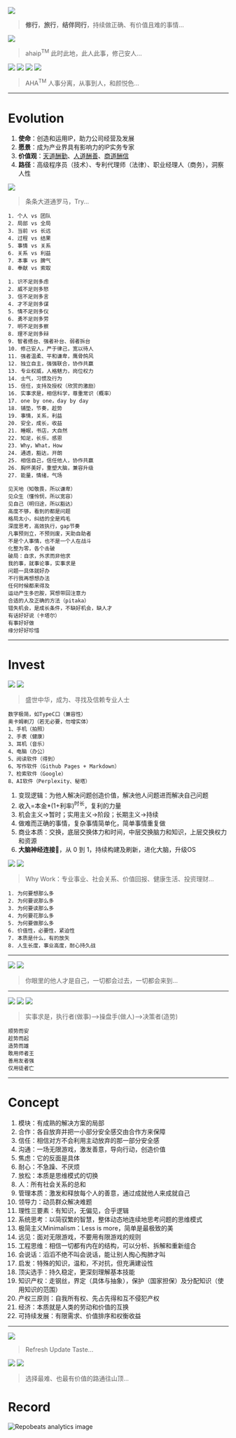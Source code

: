 
![](https://github.com/ipr9/ipr9/assets/163503847/1a31f258-954d-40cb-9fe4-5af193819957)
> **修行**，**旅行**，**结伴同行**，持续做正确、有价值且难的事情...

![](https://github.com/user-attachments/assets/0bce7a8d-159a-4a21-b5a2-c60bf032f294)
> ahaip<sup>TM</sup> 此时此地，此人此事，修己安人...

![](https://github.com/user-attachments/assets/7a6b96be-7cf1-41e7-b399-a8fc1bc9a94d)
![](https://github.com/user-attachments/assets/008bf1bc-fa0f-4f48-90ab-e84ca96484c1)
![](https://github.com/user-attachments/assets/9ef3d87f-fde4-4cb8-b73c-de0191c51a3e)
![](https://github.com/user-attachments/assets/4032725e-7414-4bc3-8998-f4708576b2b6)
> AHA<sup>TM</sup> 人事分离，从事到人，和颜悦色...

---

# Evolution

1. **使命**：创造和运用IP，助力公司经营及发展
2. **愿景**：成为产业界具有影响力的IP实务专家
3. **价值观**：<ins>天道酬勤</ins>、<ins>人道酬善</ins>、<ins>商道酬信</ins>
4. **路径**：高级程序员（技术）、专利代理师（法律）、职业经理人（商务），洞察人性

![](https://github.com/user-attachments/assets/67e44b86-aa63-48f4-8297-1470163c45ec)
> 条条大道通罗马，Try...

```
1. 个人 vs 团队
2. 局部 vs 全局
3. 当前 vs 长远
4. 过程 vs 结果
5. 事情 vs 关系
6. 关系 vs 利益
7. 本事 vs 脾气
8. 奉献 vs 索取
```

```
1. 识不足则多虑
2. 威不足则多怒
3. 信不足则多言
4. 才不足则多谋
5. 情不足则多仪
6. 勇不足则多劳
7. 明不足则多察
8. 理不足则多辩
9. 智者搭台、强者补台、弱者拆台
10. 修己安人，严于律己，宽以待人
11. 强者温柔、平和谦卑，鹰骨鸽风
12. 独立自主，强强联合，协作共赢
13. 专业权威，人格魅力，岗位权力
14. 士气，习惯及行为
15. 信任，支持及授权（欣赏的激励）
16. 实事求是，相信科学，尊重常识（概率）
17. one by one，day by day
18. 铺垫，节奏，趁势
19. 事情，关系，利益
20. 安全，成长，收益
21. 睡眠，书店，大自然
22. 知足，长乐，感恩
23. Why，What，How
24. 通透，豁达，开朗
25. 相信自己，信任他人，协作共赢
26. 胸怀美好，重塑大脑，兼容升级
27. 能量，情绪，气场
```

```
见天地（知敬畏，所以谦卑）
见众生（懂怜悯，所以宽容）
见自己（明归途，所以豁达）
高度不够，看到的都是问题
格局太小，纠结的全是鸡毛
深度思考，高效执行，gap节奏
凡事预则立，不预则废，天助自助者
不是个人事情，也不是一个人在战斗
化整为零，各个击破
破局：自求，外求而非他求
我的事，就事论事，实事求是
问题一具体就好办
不行我再想想办法
任何时候都来得及
运动产生多巴胺，冥想带回注意力
合适的人及正确的方法（pitaka）
错失机会，是成长条件，不缺好机会，缺人才
有话好好说（卡塔尔）
有事好好做
缘分好好珍惜
```

---

# Invest

![](https://github.com/user-attachments/assets/ac35cc5c-d9fe-4a63-8432-4127fb6418f8)
![](https://github.com/user-attachments/assets/76098f8f-a3ef-4ac7-818a-ac8eacd86697)
> 盛世中华，成为、寻找及信赖专业人士

```
数字极简，如TypeC口（兼容性）
奥卡姆剃刀（若无必要，勿增实体）
1、手机（拍照）
2、手表（健康）
3、耳机（音乐）
4、电脑（办公）
5、阅读软件（得到）
6、写作软件（Github Pages + Markdown）
7、检索软件（Google）
8、AI软件（Perplexity、秘塔）
```

1. 变现逻辑：为他人解决问题创造价值，解决他人问题进而解决自己问题
2. 收入=本金*(1+利率)<sup>时长</sup>，复利的力量
3. 机会主义->暂时；实用主义->阶段；长期主义->持续
4. 做难而正确的事情，复杂事情简单化，简单事情重复做
5. 商业本质：交换，底层交换体力和时间，中层交换脑力和知识，上层交换权力和资源
6. **大脑神经连接**🔗，从 0 到 1，持续构建及刷新，进化大脑，升级OS

![](https://github.com/user-attachments/assets/ea2a9880-9027-478e-b5bf-9a9ccf2e05dc)
![](https://github.com/user-attachments/assets/760b34e6-ddb0-443b-be0a-8b74dd71e03a)
> Why Work：专业事业、社会关系、价值回报、健康生活、投资理财...


```
1. 为何要想那么多
2. 为何要说那么多
3. 为何要读那么多
4. 为何要花那么多
5. 为何要做那么多
6. 价值性，必要性，紧迫性
7. 本质是什么，有的放矢
8. 人生长度，事业高度，耐心持久战
```

---

![](https://github.com/user-attachments/assets/d938fa15-c760-4cfe-9ebd-00846b584303)
![](https://github.com/user-attachments/assets/85ea495e-5ef6-4c19-817b-c3276596c09c)
> 你眼里的他人才是自己，一切都会过去，一切都会来到...

---

![](https://github.com/user-attachments/assets/9165cb31-dcd3-4c8f-9799-fef213c1c0e7)
![](https://github.com/user-attachments/assets/e335e050-bd23-49b7-9c06-db13859f071f)
![](https://github.com/user-attachments/assets/ff528d26-6d49-43d3-a187-bbfe57839095)
> 实事求是，执行者(做事)-->操盘手(做人)-->决策者(造势)

```
顺势而安
趁势而起
造势而雄
敢用师者王
善用友者强
仅用徒者亡
```

---

# Concept

1. 模块：有成熟的解决方案的局部
2. 合作：各自放弃并把一小部分安全感交由合作方来保障
3. 信任：相信对方不会利用主动放弃的那一部分安全感
4. 沟通：一场无限游戏，激发善意，导向行动，创造价值
5. 焦虑：它的反面是具体
6. 耐心：不急躁、不厌烦
7. 放松：本质是思维模式的切换
8. 人：所有社会关系的总和
9. 管理本质：激发和释放每个人的善意，通过成就他人来成就自己
10. 领导力：动员群众解决难题
11. 理性三要素：有知识，无偏见，合乎逻辑
12. 系统思考：以简驭繁的智慧，整体动态地连续地思考问题的思维模式
13. 极简主义Minimalism：Less is more，简单是最极致的美
14. 远见：面对无限游戏，不要用有限游戏的规则
15. 工程思维：相信一切都有内在的结构，可以分析、拆解和重新组合
16. 会说话：滔滔不绝不叫会说话，能让别人掏心掏肺才叫
17. 启发：特殊的知识，温和，不对抗，但充满建设性
18. 顶尖选手：持久稳定，更深刻理解基本技能
19. 知识产权：走钢丝，界定（具体与抽象），保护（国家担保）及分配知识（使用知识的范围）
20. 产权三原则：自我所有权、先占先得和互不侵犯产权
21. 经济：本质就是人类的劳动和价值的互换
22. 可持续发展：有限需求、价值排序和权衡收益

---
![](https://github.com/user-attachments/assets/64f3d816-672f-4298-887e-f9851cf16951)
> Refresh Update Taste...

![](https://github.com/user-attachments/assets/dc326fba-d9a8-42d8-87d5-81d7250cdbed)
![](https://github.com/ipr9/ipr9/assets/163503847/b2687fda-2b10-4357-9ade-4d48a61916a7)
> 选择最难、也最有价值的路通往山顶...

# Record
![](https://repobeats.axiom.co/api/embed/33051853ccf6265eb7d31d271476fbb6ef9e95ef.svg "Repobeats analytics image")
